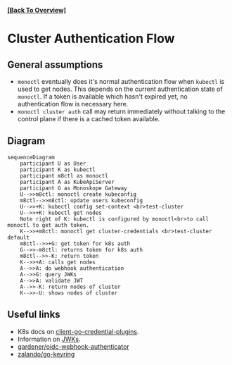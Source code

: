 **[[Back To Overview]](.)**

# Cluster Authentication Flow

## General assumptions

* `monoctl` eventually does it's normal authentication flow when `kubectl` is used to get nodes.
This depends on the current authentication state of `monoctl`.
If a token is available which hasn't expired yet, no authentication flow is necessary here.
* `monoctl cluster auth` call may return immediately without talking to the control plane if there is a cached token available.

## Diagram

```mermaid
sequenceDiagram
    participant U as User
    participant K as kubectl
    participant m8ctl as monoctl
    participant A as KubeApiServer
    participant G as Monoskope Gateway
    U-->>m8ctl: monoctl create kubeconfig
    m8ctl-->>m8ctl: update users kubeconfig
    U-->>+K: kubectl config set-context <br>test-cluster
    U-->>+K: kubectl get nodes
    Note right of K: kubectl is configured by monoctl<br>to call monoctl to get auth token.
    K-->>+m8ctl: monoctl get cluster-credentials <br>test-cluster default
    m8ctl-->>+G: get token for k8s auth
    G-->>-m8ctl: returns token for k8s auth
    m8ctl-->>-K: return token
    K-->>+A: calls get nodes
    A-->>A: do webhook authentication
    A-->>G: query JWKs
    A-->>A: validate JWT
    A-->>-K: return nodes of cluster
    K-->>-U: shows nodes of cluster
```

## Useful links

* K8s docs on [client-go-credential-plugins](https://kubernetes.io/docs/reference/access-authn-authz/authentication/#client-go-credential-plugins).
* Information on [JWKs](https://auth0.com/docs/tokens/json-web-tokens/json-web-key-sets).
* [gardener/oidc-webhook-authenticator](https://github.com/gardener/oidc-webhook-authenticator)
* [zalando/go-keyring](https://github.com/zalando/go-keyring)
